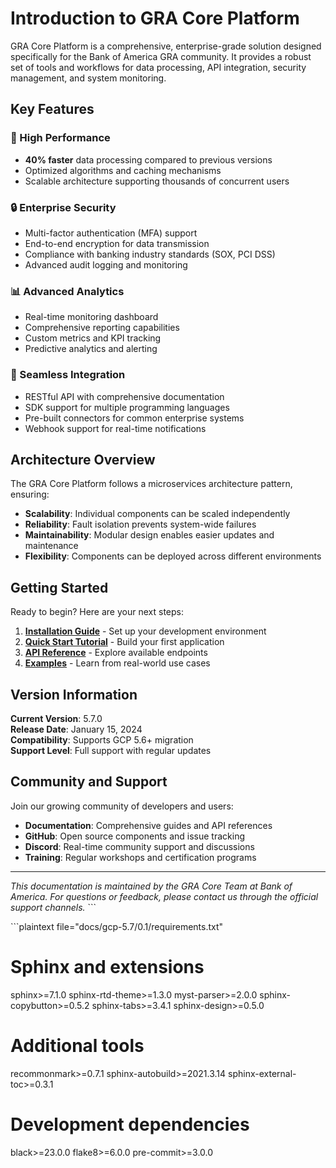 # Introduction to GRA Core Platform

GRA Core Platform is a comprehensive, enterprise-grade solution designed specifically for the Bank of America GRA community. It provides a robust set of tools and workflows for data processing, API integration, security management, and system monitoring.

## Key Features

### 🚀 High Performance
- **40% faster** data processing compared to previous versions
- Optimized algorithms and caching mechanisms
- Scalable architecture supporting thousands of concurrent users

### 🔒 Enterprise Security
- Multi-factor authentication (MFA) support
- End-to-end encryption for data transmission
- Compliance with banking industry standards (SOX, PCI DSS)
- Advanced audit logging and monitoring

### 📊 Advanced Analytics
- Real-time monitoring dashboard
- Comprehensive reporting capabilities
- Custom metrics and KPI tracking
- Predictive analytics and alerting

### 🔌 Seamless Integration
- RESTful API with comprehensive documentation
- SDK support for multiple programming languages
- Pre-built connectors for common enterprise systems
- Webhook support for real-time notifications

## Architecture Overview

The GRA Core Platform follows a microservices architecture pattern, ensuring:

- **Scalability**: Individual components can be scaled independently
- **Reliability**: Fault isolation prevents system-wide failures
- **Maintainability**: Modular design enables easier updates and maintenance
- **Flexibility**: Components can be deployed across different environments

## Getting Started

Ready to begin? Here are your next steps:

1. **[Installation Guide](getting-started/index.html)** - Set up your development environment
2. **[Quick Start Tutorial](getting-started/quickstart.html)** - Build your first application
3. **[API Reference](api-reference/index.html)** - Explore available endpoints
4. **[Examples](examples/index.html)** - Learn from real-world use cases

## Version Information

**Current Version**: 5.7.0  
**Release Date**: January 15, 2024  
**Compatibility**: Supports GCP 5.6+ migration  
**Support Level**: Full support with regular updates

## Community and Support

Join our growing community of developers and users:

- **Documentation**: Comprehensive guides and API references
- **GitHub**: Open source components and issue tracking
- **Discord**: Real-time community support and discussions
- **Training**: Regular workshops and certification programs

---

*This documentation is maintained by the GRA Core Team at Bank of America. For questions or feedback, please contact us through the official support channels.*
\`\`\`

\`\`\`plaintext file="docs/gcp-5.7/0.1/requirements.txt"
# Sphinx and extensions
sphinx>=7.1.0
sphinx-rtd-theme>=1.3.0
myst-parser>=2.0.0
sphinx-copybutton>=0.5.2
sphinx-tabs>=3.4.1
sphinx-design>=0.5.0

# Additional tools
recommonmark>=0.7.1
sphinx-autobuild>=2021.3.14
sphinx-external-toc>=0.3.1

# Development dependencies
black>=23.0.0
flake8>=6.0.0
pre-commit>=3.0.0
